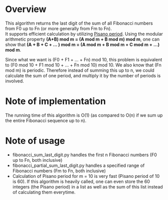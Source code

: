 # Overview
This algorithm returns the last digit of the sum of all Fibonacci numbers from F0 up to Fn (or more generally from Fm to Fn).  
It supports efficient calculation by utilizing [Pisano period](https://en.wikipedia.org/wiki/Pisano_period).
Using the modular arithmetic property **(A+B) mod m = (A mod m + B mod m) mod m**, one can show that
**(A + B + C + ... ) mod m = (A mod m + B mod m + C mod m + ...) mod m**.  

Since what we want is (F0 + F1 + ... + Fn) mod 10, this problem is equivalent to (F0 mod 10 + F1 mod 10 + ... + Fn mod 10) mod 10.
We also know that (Fn mod m) is periodic. Therefore instead of summing this up to n, we could calculate the sum of one period, and multiply it by the number of periods is involved.

# Note of implementation
The running time of this algorithm is O(1) (as compared to O(n) if we sum up the entire Fibonacci sequence up to n).

# Note of usage
- fibonacci_sum_last_digit.py handles the first n Fibonacci numbers (F0 up to Fn, both inclusive)
- fibonacci_partial_sum_last_digit.py handles a specified range of Fibonacci numbers (Fm to Fn, both inclusive)
- Calculation of Pisano period for m = 10 is very fast (Pisano period of 10 is 60). If this algorithm is heavily called, one can even store the 60 integers (the Pisano period) in a list as well as the sum of this list instead of calculating them everytime.
